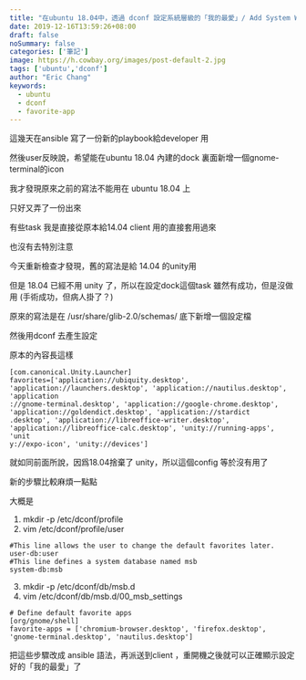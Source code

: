 ```yaml
---
title: "在ubuntu 18.04中，透過 dconf 設定系統層級的「我的最愛」/ Add System Wide Favorite Apps in dock with Dconf in ubuntu 18.04"
date: 2019-12-16T13:59:26+08:00
draft: false
noSummary: false
categories: ['筆記']
image: https://h.cowbay.org/images/post-default-2.jpg
tags: ['ubuntu','dconf']
author: "Eric Chang"
keywords:
  - ubuntu
  - dconf
  - favorite-app
---
```


這幾天在ansible 寫了一份新的playbook給developer 用

然後user反映說，希望能在ubuntu 18.04 內建的dock 裏面新增一個gnome-terminal的icon

我才發現原來之前的寫法不能用在 ubuntu 18.04 上

只好又弄了一份出來

<!--more-->

有些task 我是直接從原本給14.04 client 用的直接套用過來

也沒有去特別注意

今天重新檢查才發現，舊的寫法是給 14.04 的unity用

但是 18.04 已經不用 unity 了，所以在設定dock這個task 雖然有成功，但是沒做用
(手術成功，但病人掛了？)

原來的寫法是在 /usr/share/glib-2.0/schemas/ 底下新增一個設定檔

然後用dconf 去產生設定

原本的內容長這樣
```
[com.canonical.Unity.Launcher]                                                                                                
favorites=['application://ubiquity.desktop', 'application://launchers.desktop', 'application://nautilus.desktop', 'application
://gnome-terminal.desktop', 'application://google-chrome.desktop', 'application://goldendict.desktop', 'application://stardict
.desktop', 'application://libreoffice-writer.desktop', 'application://libreoffice-calc.desktop', 'unity://running-apps', 'unit
y://expo-icon', 'unity://devices']
```

就如同前面所說，因爲18.04捨棄了 unity，所以這個config 等於沒有用了

新的步驟比較麻煩一點點

大概是

1. mkdir -p /etc/dconf/profile
2. vim /etc/dconf/profile/user
```
#This line allows the user to change the default favorites later.
user-db:user
#This line defines a system database named msb
system-db:msb
```
3. mkdir -p /etc/dconf/db/msb.d
4. vim /etc/dconf/db/msb.d/00_msb_settings
```
# Define default favorite apps
[org/gnome/shell]
favorite-apps = ['chromium-browser.desktop', 'firefox.desktop', 'gnome-terminal.desktop', 'nautilus.desktop']
```

把這些步驟改成 ansible 語法，再派送到client ，重開機之後就可以正確顯示設定好的「我的最愛」了




